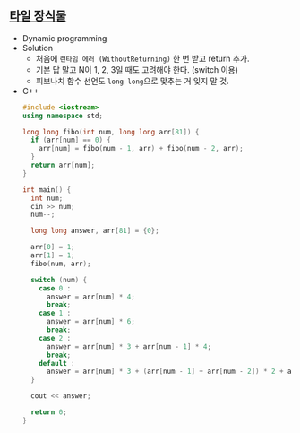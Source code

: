 ## [타일 장식물](https://www.acmicpc.net/problem/13301)

- Dynamic programming
- Solution
  - 처음에 `런타임 에러 (WithoutReturning)` 한 번 받고 return 추가.
  - 기본 답 말고 N이 1, 2, 3일 때도 고려해야 한다. (switch 이용)
  - 피보나치 함수 선언도 `long long`으로 맞추는 거 잊지 말 것.
- C++
  ```cpp
  #include <iostream>
  using namespace std;

  long long fibo(int num, long long arr[81]) {
    if (arr[num] == 0) {
      arr[num] = fibo(num - 1, arr) + fibo(num - 2, arr);
    }
    return arr[num];
  }

  int main() {
    int num;
    cin >> num;
    num--;

    long long answer, arr[81] = {0};

    arr[0] = 1;
    arr[1] = 1;
    fibo(num, arr);

    switch (num) {
      case 0 :
        answer = arr[num] * 4;
        break;
      case 1 :
        answer = arr[num] * 6;
        break;
      case 2 :
        answer = arr[num] * 3 + arr[num - 1] * 4;
        break;
      default :
        answer = arr[num] * 3 + (arr[num - 1] + arr[num - 2]) * 2 + arr[num - 3];
    }

    cout << answer;

    return 0;	
  }
  ```
